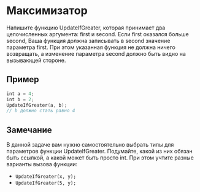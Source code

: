 # Максимизатор

Напишите функцию UpdateIfGreater, которая принимает два целочисленных аргумента: first и second. Если first оказался больше second, Ваша функция должна записывать в second значение параметра first. При этом указанная функция не должна ничего возвращать, а изменение параметра second должно быть видно на вызывающей стороне.
## Пример
```C++
int a = 4;
int b = 2;
UpdateIfGreater(a, b);
// b должно стать равно 4
```
## Замечание

В данной задаче вам нужно самостоятельно выбрать типы для параметров функции UpdateIfGreater. Подумайте, какой из них обязан быть ссылкой, а какой может быть просто int. При этом учтите разные варианты вызова функции:

- `UpdateIfGreater(x, y);`
- `UpdateIfGreater(5, y);`